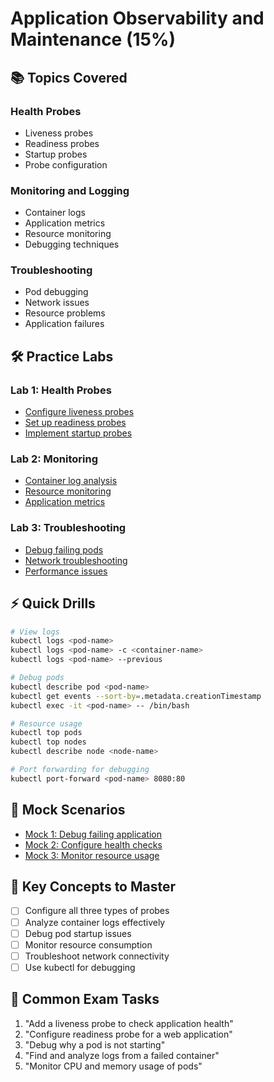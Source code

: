 # Application Observability and Maintenance (15%)

## 📚 Topics Covered

### Health Probes
- Liveness probes
- Readiness probes
- Startup probes
- Probe configuration

### Monitoring and Logging
- Container logs
- Application metrics
- Resource monitoring
- Debugging techniques

### Troubleshooting
- Pod debugging
- Network issues
- Resource problems
- Application failures

## 🛠️ Practice Labs

### Lab 1: Health Probes
- [Configure liveness probes](labs/lab01-liveness-probes.md)
- [Set up readiness probes](labs/lab02-readiness-probes.md)
- [Implement startup probes](labs/lab03-startup-probes.md)

### Lab 2: Monitoring
- [Container log analysis](labs/lab04-log-analysis.md)
- [Resource monitoring](labs/lab05-resource-monitoring.md)
- [Application metrics](labs/lab06-metrics.md)

### Lab 3: Troubleshooting
- [Debug failing pods](labs/lab07-pod-debugging.md)
- [Network troubleshooting](labs/lab08-network-debug.md)
- [Performance issues](labs/lab09-performance-debug.md)

## ⚡ Quick Drills

```bash
# View logs
kubectl logs <pod-name>
kubectl logs <pod-name> -c <container-name>
kubectl logs <pod-name> --previous

# Debug pods
kubectl describe pod <pod-name>
kubectl get events --sort-by=.metadata.creationTimestamp
kubectl exec -it <pod-name> -- /bin/bash

# Resource usage
kubectl top pods
kubectl top nodes
kubectl describe node <node-name>

# Port forwarding for debugging
kubectl port-forward <pod-name> 8080:80
```

## 🎯 Mock Scenarios

- [Mock 1: Debug failing application](mocks/mock01-debug-failing-app.md)
- [Mock 2: Configure health checks](mocks/mock02-health-checks.md)
- [Mock 3: Monitor resource usage](mocks/mock03-resource-monitoring.md)

## 🔑 Key Concepts to Master

- [ ] Configure all three types of probes
- [ ] Analyze container logs effectively
- [ ] Debug pod startup issues
- [ ] Monitor resource consumption
- [ ] Troubleshoot network connectivity
- [ ] Use kubectl for debugging

## 📝 Common Exam Tasks

1. "Add a liveness probe to check application health"
2. "Configure readiness probe for a web application"
3. "Debug why a pod is not starting"
4. "Find and analyze logs from a failed container"
5. "Monitor CPU and memory usage of pods"